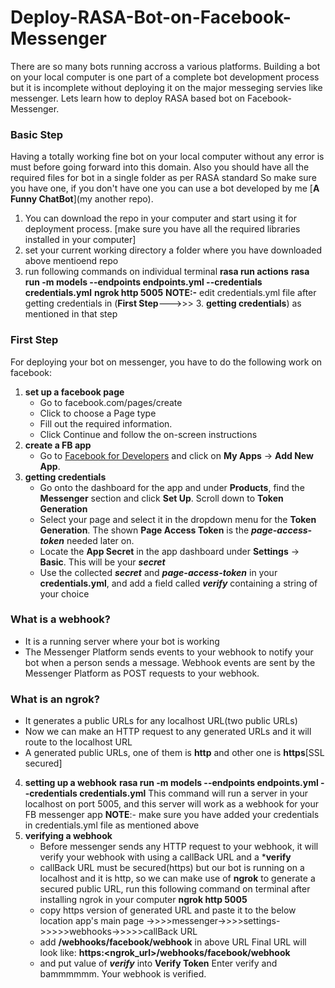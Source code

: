 # Deploy-RASA-Bot-on-Facebook-Messenger

There are so many bots running accross a various platforms. Building a bot on your local computer is one part of a complete bot development process but it is incomplete without deploying it on the major messeging servies like messenger. Lets learn how to deploy RASA based bot on Facebook-Messenger.

### Basic Step
Having a totally working fine bot on your local computer without any error is must before going forward into this domain.
Also you should have all the required files for bot in a single folder as per RASA standard
So make sure you have one, if you don't have one you can use a bot developed by me [**A Funny ChatBot**](my another repo). 
1. You can download the repo in your computer and start using it for deployment process.
          [make sure you have all the required libraries installed in your computer]
2. set your current working directory a folder where you have downloaded above mentioend repo
3. run following commands on individual terminal
          **rasa run actions**
          **rasa run -m models --endpoints endpoints.yml --credentials credentials.yml**
          **ngrok http 5005**
**NOTE:-** edit credentials.yml file after getting credentials in (**First Step**--->>> 3. **getting credentials**) as mentioned in that step
### First Step
For deploying your bot on messenger, you have to do the following work on facebook:
1. **set up a facebook page**
      - Go to facebook.com/pages/create
      - Click to choose a Page type
      - Fill out the required information.
      - Click Continue and follow the on-screen instructions
2. **create a FB app**
      - Go to [Facebook for Developers](https://developers.facebook.com) and click on **My Apps** → **Add New App**.
3. **getting credentials**      
      - Go onto the dashboard for the app and under **Products**, find the **Messenger** section and click **Set Up**. Scroll         down to **Token Generation**
      - Select your page and select it in the dropdown menu for the **Token Generation**. The shown **Page Access Token** is         the ***page-access-token*** needed later on.
      - Locate the **App Secret** in the app dashboard under **Settings** → **Basic**. This will be your ***secret***
      - Use the collected ***secret*** and ***page-access-token*** in your **credentials.yml**, and add a field called               ***verify*** containing a string of your choice

### What is a webhook?
- It is a running server where your bot is working
- The Messenger Platform sends events to your webhook to notify your bot when a person sends a message. Webhook events are     sent by the Messenger Platform as POST requests to your webhook.
### What is an ngrok?
- It generates a public URLs for any localhost URL(two public URLs)
- Now we can make an HTTP request to any generated URLs and it will route to the localhost URL
- A generated public URLs, one of them is **http** and other one is **https**[SSL secured]
    
4. **setting up a webhook**
        **rasa run -m models --endpoints endpoints.yml --credentials credentials.yml**
        This command will run a server in your localhost on port 5005, and this server will work as a webhook for your FB             messenger app
        **NOTE**:- make sure you have added your credentials in credentials.yml file as mentioned above
5. **verifying a webhook**
      - Before messenger sends any HTTP request to your webhook, it will verify your webhook with using a callBack URL and a ***verify**
      - callBack URL must be secured(https) but our bot is running on a localhost and it is http, so we can make use of               **ngrok** to generate a secured public URL, run this following command on terminal after installing ngrok in your             computer
        **ngrok http 5005**
      - copy https version of generated URL and paste it to the below location
      app's main page ->>>>messenger->>>>settings->>>>>webhooks->>>>>callBack URL
      - add **/webhooks/facebook/webhook** in above URL
        Final URL will look like: **https:<ngrok_url>/webhooks/facebook/webhook**
      - and put value of ***verify*** into **Verify Token**
      Enter verify and bammmmmm.
      Your webhook is verified.
